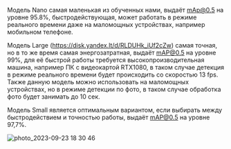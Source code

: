 
Модель Nano самая маленькая из обученных нами, выдаёт mAp@0.5 на уровне 95.8%, быстродействующая, может работать в режиме реального времени даже на маломощных устройствах, например мобильном телефоне.

Модель Large (https://disk.yandex.lt/d/RLDUHk_iUf2cZw) самая точная, но в то же время самая энергозатратная, выдаёт mAP@0.5 на уровне 99%, для её быстрой работы требуется высокопроизводительная машина, например ПК с видеокартой RTX1080, в таком случае детекция в режиме реального времени будет происходить со скоростью 13 fps.
Также данную модель можно использовать на маломощных устройствах, но в режиме детекции по фото, в таком случае обработка фото будет занимать до 10 сек.

Модель Small является оптимальным вариантом, если выбирать между быстродействием и точностью работы, выдаёт mAP@0.5 на уровне 97,7%.



![photo_2023-09-23 18 30 46](https://github.com/sashabobr007/hak_22.09/assets/48097431/c06e06dc-508d-4c08-927c-4f4d384ec1b7)
